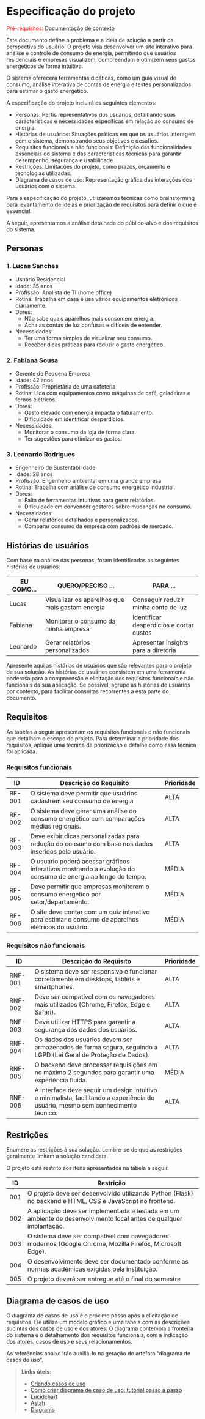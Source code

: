 # Especificação do projeto

<span style="color:red">Pré-requisitos: <a href="01-Contexto.md"> Documentação de contexto</a></span>

 Este documento define o problema e a ideia de solução a partir da perspectiva do usuário. O projeto visa desenvolver um site interativo para análise e controle de consumo de energia, permitindo que usuários residenciais e empresas visualizem, compreendam e otimizem seus gastos energéticos de forma intuitiva.

 O sistema oferecerá ferramentas didáticas, como um guia visual de consumo, análise interativa de contas de energia e testes personalizados para estimar o gasto energético.

A especificação do projeto incluirá os seguintes elementos:

- Personas: Perfis representativos dos usuários, detalhando suas características e necessidades específicas em relação ao consumo de energia.
- Histórias de usuários: Situações práticas em que os usuários interagem com o sistema, demonstrando seus objetivos e desafios.
- Requisitos funcionais e não funcionais: Definição das funcionalidades essenciais do sistema e das características técnicas para garantir desempenho, segurança e usabilidade.
- Restrições: Limitações do projeto, como prazos, orçamento e tecnologias utilizadas.
- Diagrama de casos de uso: Representação gráfica das interações dos usuários com o sistema.

Para a especificação do projeto, utilizaremos técnicas como brainstorming para levantamento de ideias e priorização de requisitos para definir o que é essencial.

A seguir, apresentamos a análise detalhada do público-alvo e dos requisitos do sistema.
## Personas

### 1. Lucas Sanches
- Usuário Residencial
- Idade: 35 anos
- Profissão: Analista de TI (home office)
- Rotina: Trabalha em casa e usa vários equipamentos eletrônicos diariamente.
- Dores:
  - Não sabe quais aparelhos mais consomem energia.
  - Acha as contas de luz confusas e difíceis de entender.
- Necessidades:
  - Ter uma forma simples de visualizar seu consumo.
  - Receber dicas práticas para reduzir o gasto energético.
### 2. Fabiana Sousa 
- Gerente de Pequena Empresa
- Idade: 42 anos
- Profissão: Proprietária de uma cafeteria
- Rotina: Lida com equipamentos como máquinas de café, geladeiras e fornos elétricos.
- Dores:
  - Gasto elevado com energia impacta o faturamento.
  - Dificuldade em identificar desperdícios.
- Necessidades:
  - Monitorar o consumo da loja de forma clara.
  - Ter sugestões para otimizar os gastos.
### 3. Leonardo Rodrigues
- Engenheiro de Sustentabilidade
- Idade: 28 anos
- Profissão: Engenheiro ambiental em uma grande empresa
- Rotina: Trabalha com análise de consumo energético industrial.
- Dores:
  - Falta de ferramentas intuitivas para gerar relatórios.
  - Dificuldade em convencer gestores sobre mudanças no consumo.
- Necessidades:
  - Gerar relatórios detalhados e personalizados.
  - Comparar consumo da empresa com padrões de mercado.

## Histórias de usuários

Com base na análise das personas, foram identificadas as seguintes histórias de usuários:

|EU COMO...          | QUERO/PRECISO ...                               |PARA ...                                  |
|--------------------|-------------------------------------------------|------------------------------------------|
|Lucas               | Visualizar os aparelhos que mais gastam energia | Conseguir reduzir minha conta de luz     |
|Fabiana             | Monitorar o consumo da minha empresa            | Identificar desperdícios e cortar custos |
|Leonardo            | Gerar relatórios personalizados                 | Apresentar insights para a diretoria     |


Apresente aqui as histórias de usuários que são relevantes para o projeto da sua solução. As histórias de usuários consistem em uma ferramenta poderosa para a compreensão e elicitação dos requisitos funcionais e não funcionais da sua aplicação. Se possível, agrupe as histórias de usuários por contexto, para facilitar consultas recorrentes a esta parte do documento.

## Requisitos

As tabelas a seguir apresentam os requisitos funcionais e não funcionais que detalham o escopo do projeto. Para determinar a prioridade dos requisitos, aplique uma técnica de priorização e detalhe como essa técnica foi aplicada.

### Requisitos funcionais

|ID    | Descrição do Requisito  | Prioridade |
|------|-----------------------------------------|----|
|RF-001| O sistema deve permitir que usuários cadastrem seu consumo de energia | ALTA | 
|RF-002| O sistema deve gerar uma análise do consumo energético com comparações médias regionais.   | ALTA |
|RF-003| Deve exibir dicas personalizadas para redução do consumo com base nos dados inseridos pelo usuário. | ALTA | 
|RF-004| O usuário poderá acessar gráficos interativos mostrando a evolução do consumo de energia ao longo do tempo.| MÉDIA |
|RF-005| Deve permitir que empresas monitorem o consumo energético por setor/departamento.	 | MÉDIA | 
|RF-006| O site deve contar com um quiz interativo para estimar o consumo de aparelhos elétricos do usuário. | MÉDIA |

### Requisitos não funcionais

|ID     | Descrição do Requisito  |Prioridade |
|-------|-------------------------|----|
|RNF-001| O sistema deve ser responsivo e funcionar corretamente em desktops, tablets e smartphones. | ALTA | 
|RNF-002| Deve ser compatível com os navegadores mais utilizados (Chrome, Firefox, Edge e Safari). |  ALTA | 
|RNF-003| Deve utilizar HTTPS para garantir a segurança dos dados dos usuários. | ALTA | 
|RNF-004| Os dados dos usuários devem ser armazenados de forma segura, seguindo a LGPD (Lei Geral de Proteção de Dados). |  ALTA | 
|RNF-005| O backend deve processar requisições em no máximo 2 segundos para garantir uma experiência fluida. | MÉDIA | 
|RNF-006| A interface deve seguir um design intuitivo e minimalista, facilitando a experiência do usuário, mesmo sem conhecimento técnico. |  ALTA | 

## Restrições

Enumere as restrições à sua solução. Lembre-se de que as restrições geralmente limitam a solução candidata.

O projeto está restrito aos itens apresentados na tabela a seguir.

|ID| Restrição                                             |
|--|-------------------------------------------------------|
|001| O projeto deve ser desenvolvido utilizando Python (Flask) no backend e HTML, CSS e JavaScript no frontend. |
|002| A aplicação deve ser implementada e testada em um ambiente de desenvolvimento local antes de qualquer implantação.       |
|003| O sistema deve ser compatível com navegadores modernos (Google Chrome, Mozilla Firefox, Microsoft Edge). |
|004| O desenvolvimento deve ser documentado conforme as normas acadêmicas exigidas pela instituição.       |
|005| O projeto deverá ser entregue até o final do semestre |


## Diagrama de casos de uso

O diagrama de casos de uso é o próximo passo após a elicitação de requisitos. Ele utiliza um modelo gráfico e uma tabela com as descrições sucintas dos casos de uso e dos atores. O diagrama contempla a fronteira do sistema e o detalhamento dos requisitos funcionais, com a indicação dos atores, casos de uso e seus relacionamentos.

As referências abaixo irão auxiliá-lo na geração do artefato “diagrama de casos de uso”.

> **Links úteis**:
> - [Criando casos de uso](https://www.ibm.com/docs/pt-br/engineering-lifecycle-management-suite/design-rhapsody/10.0?topic=cases-creating-use)
> - [Como criar diagrama de caso de uso: tutorial passo a passo](https://gitmind.com/pt/fazer-diagrama-de-caso-uso.html/)
> - [Lucidchart](https://www.lucidchart.com/)
> - [Astah](https://astah.net/)
> - [Diagrams](https://app.diagrams.net/)
